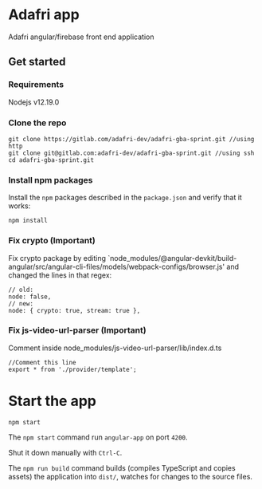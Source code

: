 # Adafri app

Adafri angular/firebase front end application

## Get started

### Requirements

Nodejs v12.19.0



### Clone the repo

```shell
git clone https://gitlab.com/adafri-dev/adafri-gba-sprint.git //using http
git clone git@gitlab.com:adafri-dev/adafri-gba-sprint.git //using ssh
cd adafri-gba-sprint.git
```


### Install npm packages

Install the `npm` packages described in the `package.json` and verify that it works:

```shell
npm install
```


### Fix crypto (Important)

Fix crypto package by editing `node_modules/@angular-devkit/build-angular/src/angular-cli-files/models/webpack-configs/browser.js' and changed the lines in that regex:
```shell
// old:
node: false,
// new:
node: { crypto: true, stream: true },
```


### Fix js-video-url-parser (Important)

Comment inside node_modules/js-video-url-parser/lib/index.d.ts
```shell
//Comment this line
export * from './provider/template';
```


# Start the app

```shell
npm start
```
The `npm start` command run `angular-app` on port `4200`.

Shut it down manually with `Ctrl-C`.



The `npm run build` command builds (compiles TypeScript and copies assets) the application into `dist/`, watches for changes to the source files.

